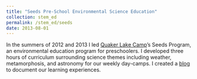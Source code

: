 ```yaml
---
title: "Seeds Pre-School Environmental Science Education"
collection: stem_ed
permalink: /stem_ed/seeds
date: 2013-08-01
---
```


In the summers of 2012 and 2013 I led [Quaker Lake Camp](https://www.quakerlakecamp.org)’s Seeds Program, an environmental education program for preschoolers. I developed three hours of curriculum surrounding science themes including weather, metamorphosis, and astronomy for our weekly day-camps. I created a [blog](https://qlcseeds.wordpress.com) to document our learning experiences.
